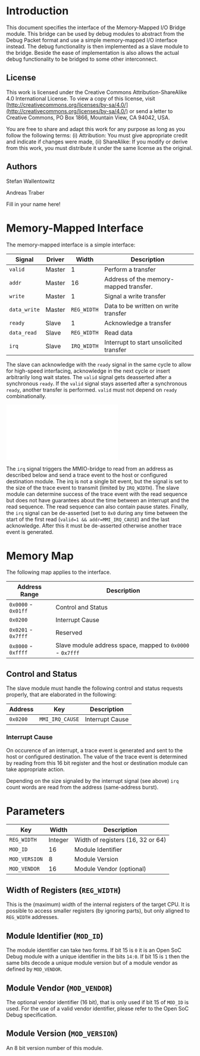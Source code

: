 # Introduction

This document specifies the interface of the Memory-Mapped I/O Bridge
module. This bridge can be used by debug modules to abstract from the
Debug Packet format and use a simple memory-mapped I/O interface
instead. The debug functionality is then implemented as a slave module
to the bridge. Beside the ease of implementation is also allows the
actual debug functionality to be bridged to some other interconnect.

## License

This work is licensed under the Creative Commons
Attribution-ShareAlike 4.0 International License. To view a copy of
this license, visit
[http://creativecommons.org/licenses/by-sa/4.0/](http://creativecommons.org/licenses/by-sa/4.0/)
or send a letter to Creative Commons, PO Box 1866, Mountain View, CA
94042, USA.

You are free to share and adapt this work for any purpose as long as
you follow the following terms: (i) Attribution: You must give
appropriate credit and indicate if changes were made, (ii) ShareAlike:
If you modify or derive from this work, you must distribute it under
the same license as the original.

## Authors

Stefan Wallentowitz

Andreas Traber

Fill in your name here!

# Memory-Mapped Interface

The memory-mapped interface is a simple interface:

 Signal       | Driver | Width       | Description
 ------------ | ------ | ----------- | -----------
 `valid`      | Master | 1           | Perform a transfer
 `addr`       | Master | 16          | Address of the memory-mapped transfer.
 `write`      | Master | 1           | Signal a write transfer
 `data_write` | Master | `REG_WIDTH` | Data to be written on write transfer
 `ready`      | Slave  | 1           | Acknowledge a transfer
 `data_read`  | Slave  | `REG_WIDTH` | Read data
 `irq`        | Slave  | `IRQ_WIDTH` | Interrupt to start unsolicited transfer

The slave can acknowledge with the `ready` signal in the same cycle to allow
for high-speed interfacing, acknowledge in the next cycle or insert arbitrarily
long wait states. The `valid` signal gets deasserted after a synchronous
`ready`. If the `valid` signal stays asserted after a synchronous `ready`,
another transfer is performed. `valid` must not depend on `ready`
combinationally.

![Simple MMIO transaction](./figures/mmio_if.pdf)

The `irq` signal triggers the MMIO-bridge to read from an address as
described below and send a trace event to the host or configured
destination module. The irq is not a single bit event, but the signal
is set to the size of the trace event to transmit (limited by
`IRQ_WIDTH`). The slave module can determine success of the trace
event with the read sequence but does not have guarantees about the
time between an interrupt and the read sequence. The read sequence can
also contain pause states. Finally, the `irq` signal can be
de-asserted (set to `0x0` during any time between the start of the
first read (`valid=1 && addr=MMI_IRQ_CAUSE`) and the last
acknowledge. After this it must be de-asserted otherwise another trace
event is generated.

# Memory Map

The following map applies to the interface.

 Address Range       | Description
 -------------       | -----------
 `0x0000` - `0x01ff` | Control and Status
 `0x0200`            | Interrupt Cause
 `0x0201` - `0x7fff` | Reserved
 `0x8000` - `0xffff` | Slave module address space, mapped to `0x0000` - `0x7fff` 

## Control and Status

The slave module must handle the following control and status requests
properly, that are elaborated in the following:

 Address | Key | Description
 ------- | --- | -----------
 `0x0200` | `MMI_IRQ_CAUSE` | Interrupt Cause

### Interrupt Cause

On occurence of an interrupt, a trace event is generated and sent to
the host or configured destination. The value of the trace event is
determined by reading from this 16 bit register and the host or
destination module can take appropriate action.

Depending on the size signaled by the interrupt signal (see above)
`irq` count words are read from the address (same-address burst).

# Parameters

 Key | Width | Description
 --- | ----- | -----------
 `REG_WIDTH` | Integer | Width of registers (16, 32 or 64)
 `MOD_ID` | 16 | Module Identifier
 `MOD_VERSION` | 8 | Module Version
 `MOD_VENDOR` | 16 | Module Vendor (optional)

## Width of Registers (`REG_WIDTH`)

This is the (maximum) width of the internal registers of the target CPU.
It is possible to access smaller registers (by ignoring parts), but only
aligned to `REG_WIDTH` addresses.

## Module Identifier (`MOD_ID`)

The module identifier can take two forms. If bit 15 is `0` it is an
Open SoC Debug module with a unique identifier in the bits `14:0`. If
bit 15 is `1` then the same bits decode a unique module version but of
a module vendor as defined by `MOD_VENDOR`.

## Module Vendor (`MOD_VENDOR`)

The optional vendor identifier (16 bit), that is only used if bit 15
of `MOD_ID` is used. For the use of a valid vendor identifier, please
refer to the Open SoC Debug specification.

## Module Version (`MOD_VERSION`)

An 8 bit version number of this module.
